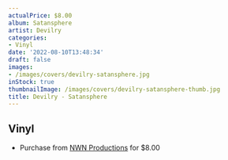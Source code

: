 ```yaml
---
actualPrice: $8.00
album: Satansphere
artist: Devilry
categories:
- Vinyl
date: '2022-08-10T13:48:34'
draft: false
images:
- /images/covers/devilry-satansphere.jpg
inStock: true
thumbnailImage: /images/covers/devilry-satansphere-thumb.jpg
title: Devilry - Satansphere
---
```


## Vinyl
* Purchase from [NWN Productions](http://shop.nwnprod.com/index.php?route=product/product&path=76&product_id=26239&sort=pd.name&order=ASC) for $8.00

